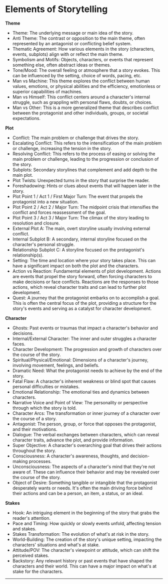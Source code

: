 # Elements of Storytelling

**Theme**

- Theme: The underlying message or main idea of the story.
- Anti Theme: The contrast or opposition to the main theme, often represented by an antagonist or conflicting belief system.
- Thematic Agreement: How various elements in the story (characters, events, subplots) align with or reflect the main theme.
- Symbolism and Motifs: Objects, characters, or events that represent something else, often abstract ideas or themes.
- Tone/Mood: The overall feeling or atmosphere that a story evokes. This can be influenced by the setting, choice of words, pacing, etc.
- Man vs Machine: This theme explores the conflict between human values, emotions, or physical abilities and the efficiency, emotionless or superior capabilities of machines.
- Man vs Himself: This conflict centers around a character's internal struggle, such as grappling with personal flaws, doubts, or choices.
- Man vs Other: This is a more generalized theme that describes conflict between the protagonist and other individuals, groups, or societal expectations.

**Plot**

- Conflict: The main problem or challenge that drives the story.
- Escalating Conflict: This refers to the intensification of the main problem or challenge, increasing the tension in the story.
- Resolving Conflict: This refers to the process of easing or solving the main problem or challenge, leading to the progression or conclusion of the story.
- Subplots: Secondary storylines that complement and add depth to the main plot.
- Plot Twists: Unexpected turns in the story that surprise the reader.
- Foreshadowing: Hints or clues about events that will happen later in the story.
- Plot Point 1 / Act 1 / First Major Turn: The event that propels the protagonist into a new situation.
- Plot Point 2 / Act 2 / Major Turn: The midpoint crisis that intensifies the conflict and forces reassessment of the goal.
- Plot Point 3 / Act 3 / Major Turn: The climax of the story leading to resolution and closure.
- External Plot A: The main, overt storyline usually involving external conflict.
- Internal Subplot B: A secondary, internal storyline focused on the character's personal struggle.
- Relationship Subplot C: A storyline focused on the protagonist's relationship(s).
- Setting: The time and location where your story takes place. This can have a significant impact on both the plot and the characters.
- Action vs Reaction: Fundamental elements of plot development. Actions are events that propel the story forward, often forcing characters to make decisions or face conflicts. Reactions are the responses to those actions, which reveal character traits and can lead to further plot development.
- Quest: A journey that the protagonist embarks on to accomplish a goal. This is often the central focus of the plot, providing a structure for the story's events and serving as a catalyst for character development.

**Character**

- Ghosts: Past events or traumas that impact a character's behavior and decisions.
- Internal/External Character: The inner and outer struggles a character faces.
- Character Development: The progression and growth of characters over the course of the story.
- Spiritual/Physical/Emotional: Dimensions of a character's journey, involving movement, feelings, and beliefs.
- Dramatic Need: What the protagonist needs to achieve by the end of the story.
- Fatal Flaw: A character's inherent weakness or blind spot that causes personal difficulties or mistakes.
- Emotional Relationship: The emotional ties and dynamics between characters.
- Narrative Voice and Point of View: The personality or perspective through which the story is told.
- Character Arcs: The transformation or inner journey of a character over the course of a story.
- Antagonist: The person, group, or force that opposes the protagonist, and their motivations.
- Dialogue: The verbal exchanges between characters, which can reveal character traits, advance the plot, and provide information.
- Super Objective: A character's overarching goal that drives their actions throughout the story.
- Consciousness: A character's awareness, thoughts, and decision-making processes.
- Unconsciousness: The aspects of a character's mind that they're not aware of. These can influence their behavior and may be revealed over the course of the story.
- Object of Desire: Something tangible or intangible that the protagonist desperately wants or needs. It's often the main driving force behind their actions and can be a person, an item, a status, or an ideal.

**Stakes**

- Hook: An intriguing element in the beginning of the story that grabs the reader's attention.
- Pace and Timing: How quickly or slowly events unfold, affecting tension and stakes.
- Stakes Transformation: The evolution of what's at risk in the story.
- World-Building: The creation of the story's unique setting, impacting the characters' situations and what's at stake.
- Attitude/POV: The character's viewpoint or attitude, which can shift the perceived stakes.
- Backstory: Any relevant history or past events that have shaped the characters and their world. This can have a major impact on what's at stake for the characters.

---

